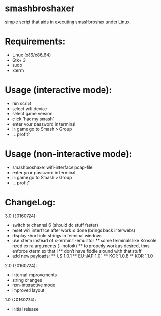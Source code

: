 smashbroshaxer
================

simple script that aids in executing smashbroshax under Linux.

Requirements:
================
* Linux (x86/x86_64)
* Gtk+ 3
* sudo
* xterm

Usage (interactive mode):
================
* run script
* select wifi device
* select game version
* click 'hax my smash'
* enter your password in terminal
* in game go to Smash > Group
* ... profit?

Usage (non-interactive mode):
================
* smashbroshaxer wifi-interface pcap-file
* enter your password in terminal
* in game go to Smash > Group
* ... profit?

ChangeLog:
================

3.0 (20160724):
* switch to channel 6 (should do stuff faster)
* reset wifi interface after work is done (brings back interwebs)
* display short info strings in terminal windows
* use xterm instead of x-terminal-emulator
** some terminals like Konsole need extra arguments (--nofork)
** to properly work as desired, thus enforce xterm so that I
** don't have fiddle around with that stuff
* add new payloads:
** US 1.0.1
** EU-JAP 1.0.1
** KOR 1.0.8
** KOR 1.1.0

2.0 (20160724):
* internal improvements
* string changes
* non-interactive mode
* improved layout

1.0 (20160724):
* initial release
